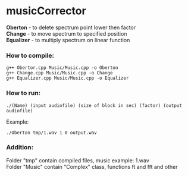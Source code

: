 # musicCorrector

<strong>Oberton</strong> - to delete spectrum point lower then factor  
<strong>Change</strong> - to move spectrum to specified position  
<strong>Equalizer</strong> - to multiply spectrum on linear function  
  
### How to compile:  
```
g++ Obertor.cpp Music/Music.cpp -o Oberton  
g++ Change.cpp Music/Music.cpp -o Change  
g++ Equalizer.cpp Music/Music.cpp -o Equalizer  
```  
### How to run:  
```
./(Name) (input audiofile) (size of block in sec) (factor) (output audiofile)  
```
Example:  
```
./Oberton tmp/1.wav 1 0 output.wav  
```
### Addition:
Folder \"tmp\" contain compiled files, music example: 1.wav  
Folder \"Music\" contain \"Complex\" class, functions ft and fft and other    
